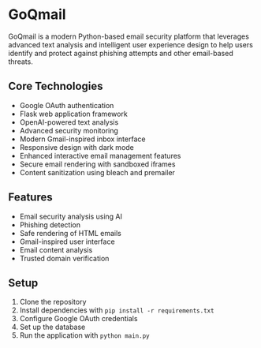 # GoQmail

GoQmail is a modern Python-based email security platform that leverages advanced text analysis and intelligent user experience design to help users identify and protect against phishing attempts and other email-based threats.

## Core Technologies
- Google OAuth authentication
- Flask web application framework
- OpenAI-powered text analysis
- Advanced security monitoring
- Modern Gmail-inspired inbox interface
- Responsive design with dark mode
- Enhanced interactive email management features
- Secure email rendering with sandboxed iframes
- Content sanitization using bleach and premailer

## Features
- Email security analysis using AI
- Phishing detection
- Safe rendering of HTML emails
- Gmail-inspired user interface
- Email content analysis
- Trusted domain verification

## Setup
1. Clone the repository
2. Install dependencies with `pip install -r requirements.txt`
3. Configure Google OAuth credentials
4. Set up the database
5. Run the application with `python main.py`